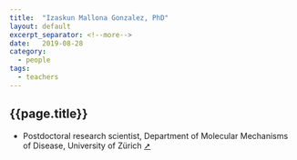 ```yaml
---
title:  "Izaskun Mallona Gonzalez, PhD"
layout: default
excerpt_separator: <!--more-->
date:   2019-08-28
category:
  - people
tags:
  - teachers
---
```


## {{page.title}}

* Postdoctoral research scientist, Department of Molecular Mechanisms of Disease, University of Zürich [➚](https://www.dmmd.uzh.ch/en/research/baubec/groupmembers/imallona.html)

<!--more-->

